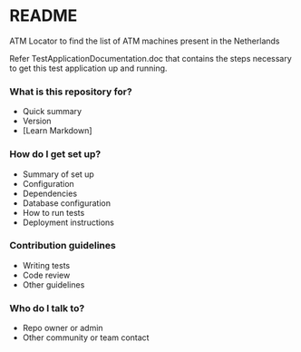 # README #

ATM Locator to find the list of ATM machines present in the Netherlands

Refer TestApplicationDocumentation.doc that contains the steps necessary to get this test application up and running.

### What is this repository for? ###

* Quick summary
* Version
* [Learn Markdown]

### How do I get set up? ###

* Summary of set up
* Configuration
* Dependencies
* Database configuration
* How to run tests
* Deployment instructions

### Contribution guidelines ###

* Writing tests
* Code review
* Other guidelines

### Who do I talk to? ###

* Repo owner or admin
* Other community or team contact